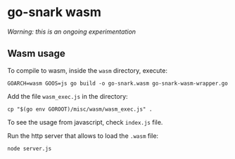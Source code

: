 # go-snark wasm
*Warning: this is an ongoing experimentation*

## Wasm usage
To compile to wasm, inside the `wasm` directory, execute:
```
GOARCH=wasm GOOS=js go build -o go-snark.wasm go-snark-wasm-wrapper.go
```

Add the file `wasm_exec.js` in the directory:
```
cp "$(go env GOROOT)/misc/wasm/wasm_exec.js" .
```

To see the usage from javascript, check `index.js` file.

Run the http server that allows to load the `.wasm` file:
```
node server.js
```
